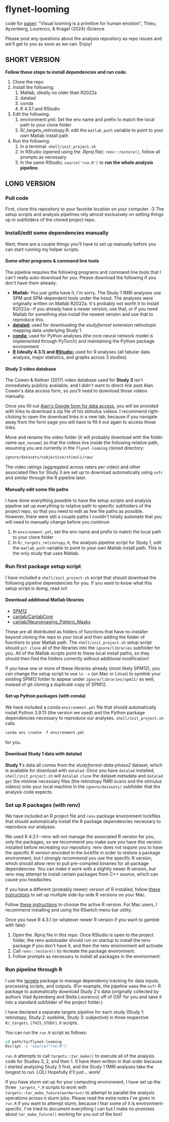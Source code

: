 # flynet-looming
code for [paper](https://www.cell.com/iscience/fulltext/S2589-0042(24)01108-8): "Visual looming is a primitive for human emotion", Thieu, Ayzenberg, Lourenco, & Kragel (2024) iScience

Please post any questions about the analysis repository as repo issues and we'll get to you as soon as we can. Enjoy!

## SHORT VERSION

**Follow these steps to install dependencies and run code.**

1. Clone the repo
1. Install the following:
    1. Matlab, ideally no older than R2022a
    1. datalad
    1. conda
    1. R 4.3.1 and RStudio
1. Edit the following:
    1. environment.yml: Set the env name and prefix to match the local path to your clone folder
    1. R/_targets_retinotopy.R: edit the `matlab_path` variable to point to your own Matlab install path
1. Run the following:
    1. In a terminal: `shell/init_project.sh`
    1. In RStudio (opened using the .Rproj file): `renv::restore()`, follow all prompts as necessary
    1. In the same RStudio, `source('run.R')` to **run the whole analysis pipeline.**

## LONG VERSION

### Pull code

First, clone this repository to your favorite location on your computer. :3 The setup scripts and analysis pipelines rely almost exclusively on setting things up in subfolders of the cloned project repo.

### Install/edit some dependencies manually

Next, there are a couple things you'll have to set up manually before you can start running my helper scripts.

#### Some other programs & command line tools

The pipeline requires the following programs and command line tools that I can't really auto-download for you. Please download the following if you don't have them already:

- **Matlab:** You just gotta have it, I'm sorry. The Study 1 fMRI analyses use SPM and SPM-dependent tools under the hood. The analyses were originally written on Matlab R2022a. It's probably not worth it to install R2022a--if you already have a newer version, use that, or if you need Matlab for something else install the newest version and use that to reproduce this.
- [**datalad:**](https://handbook.datalad.org/en/latest/intro/installation.html#) used for downloading the _studyforrest_ extension retinotopic mapping data underlying Study 1.
- [**conda:**](https://docs.conda.io/projects/conda/en/stable/user-guide/install/index.html) used for Python analyses (the core neural network model is implemented through PyTorch) and maintaining the Python package environment
- **[R](https://cran.r-project.org) (ideally 4.3.1) and [RStudio:](https://posit.co/download/rstudio-desktop/)** used for R analyses (all tabular data analysis, major statistics, and graphs across 3 studies)

#### Study 3 video database

The Cowen & Keltner (2017) video database used for **Study 3** isn't immediately publicly available, and I didn't want to direct-link past Alan Cowen's data access form, so you'll need to download those videos manually.

Once you fill out [Alan's Google form for data access](https://docs.google.com/forms/d/e/1FAIpQLScf9XVemSUWz6kUWySUdaQ5pxwqs8mugngrkBoLmX-3DMX1KA/viewform), you will be provided with links to download a zip file of his stimulus videos. I recommend right-clicking to open the download links in a new tab, because if you navigate away from the form page you will have to fill it out again to access those links.

Move and rename the video folder (it will probably download with the folder name `mp4_noname`) so that the videos live inside the following relative path, assuming you are currently in the `flynet-looming` cloned directory:

```bash
ignore/datasets/subjective/stimuli/raw/
```

The video ratings (aggregated across raters per video) and other associated files for Study 3 are set up to download automatically using `osfr` and similar through the R pipeline later.

#### Manually edit some file paths

I have done everything possible to have the setup scripts and analysis pipeline set up everything to relative path to specific subfolders of the project repo, so that you need to edit as few file paths as possible. However, there were still a couple paths I couldn't totally automate that you will need to manually change before you continue:

1. In `environment.yml`, set the env name and prefix to match the local path to your clone folder
1. In `R/_targets_retinotopy.R`, the analysis pipeline script for Study 1, edit the `matlab_path` variable to point to your own Matlab install path. This is the only study that uses Matlab.

### Run first package setup script

I have included a `shell/init_project.sh` script that _should_ download the following pipeline dependencies for you. If you want to know what this setup script is doing, read on!

#### Download additional Matlab libraries

- [SPM12](https://github.com/spm/spm12)
- [canlab/CanlabCore](https://github.com/canlab/CanlabCore)
- [canlab/Neuroimaging_Pattern_Masks](https://github.com/canlab/Neuroimaging_Pattern_Masks)

These are all distributed as folders of functions that have no installer beyond cloning the repo to your local and then adding the folder of functions to your Matlab path. The `shell/init_project.sh` setup script should `git clone` all of the libraries into the `ignore/libraries` subfolder for you. All of the Matlab scripts point to these local install paths, so they should then find the folders correctly without additional modification!

If you have one or more of these libraries already (most likely SPM12), you can change the setup script to use `ln -s` (on Mac or Linux) to symlink your existing SPM12 folder to appear under `ignore/libraries/spm12/` as well, instead of git cloning a duplicate copy of SPM12.

#### Set up Python packages (with conda)

We have included a conda `environment.yml` file that should automatically install Python 3.9.13 (the version we used) and the Python package dependencies necessary to reproduce our analyses. `shell/init_project.sh` calls 

```python
conda env create -f environment.yml
```

for you.

#### Download Study 1 data with datalad

**Study 1**'s data all comes from the _studyforrest-data-phase2_ dataset, which is available for download with `datalad`. Once you have `datalad` installed, `shell/init_project.sh` will `datalad clone` the dataset metadata and `datalad get` the minimal necessary files (the retinotopy fMRI scans and the stimulus videos) onto your local machine in the `ignore/datasets/` subfolder that the analysis code expects.

### Set up R packages (with renv)

We have included an R project file and `renv` package environment lockfiles that should automatically install the R package dependencies necessary to reproduce our analyses.

We used R 4.3.1--renv will not manage the associated R version for you, only the packages, so we recommend you make sure you have this version installed before recreating our repository. renv does not _require_ you to have the specific R version encoded in the lockfile in order to restore a package environment, but I _strongly recommend_ you use the specific R version, which should allow renv to pull pre-compiled binaries for all package dependencies. You can make it work with a slightly newer R version, but renv may attempt to install certain packages from C++ source, which can cause you headaches.

If you have a different (probably newer) version of R installed, follow [these instructions](https://jacobrprice.github.io/2019/09/19/Installing-multiple-parallel-R-versions.html) to set up multiple side-by-side R versions on your Mac.

Follow [these instructions](https://support.posit.co/hc/en-us/articles/200486138-Changing-R-versions-for-the-RStudio-Desktop-IDE) to choose the active R version. For Mac users, I recommend installing and using the RSwitch menu bar utility.

Once you have R 4.3.1 (or whatever newer R version if you want to gamble with fate):

1. Open the .Rproj file in this repo. Once RStudio is open to the project folder, the renv autoloader should run on startup to install the renv package if you don't have it, and then the renv environment will activate.
1. Call `renv::restore()` to recreate the package environment.
1. Follow prompts as necessary to install all packages in the environment.



### Run pipeline through R

I use the [targets](https://books.ropensci.org/targets/) package to manage dependency tracking for data inputs, processing scripts, and outputs. (For example, the pipeline uses the `osfr` R package to automatically download Study 2's data (originally collected by authors Vlad Ayzenberg and Stella Lourenco) off of OSF for you and save it into a standard subfolder of the project folder.)

I have declared a separate targets pipeline for each study (Study 1: retinotopy, Study 2: eyeblink, Study 3: subjective) in three respective `R/_targets_[THIS_STUDY].R` scripts.

You can run the `run.R` script as follows:

```bash
cd path/to/flynet-looming
Rscript -e 'source("run.R")'
```

`run.R` attempts to call `targets::tar_make()` to execute all of the analysis code for Studies 3, 2, and then 1. (I have them written in that order because I started analyzing Study 3 first, and the Study 1 fMRI analyses take the longest to run. LOL) Hopefully it'll just... work!

If you have slurm set up for your computing environment, I have set up the three `_targets_*.R` scripts to work with `targets::tar_make_future(workers=n)` to attempt to parallel the analysis operations across n slurm jobs. Please read the extra notes I've given in `run.R` if you want to attempt slurm, because I fear some of it is environment-specific. I've tried to document everything I can but I make no promises about `tar_make_future()` working for you out of the box!
